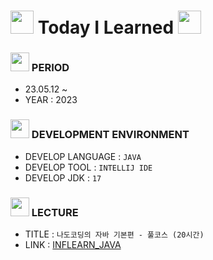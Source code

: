# <img src = "https://cdn-icons-png.flaticon.com/128/4869/4869749.png" width = "37" height = "37"> Today I Learned <img src = "https://cdn-icons-png.flaticon.com/128/4869/4869749.png" width = "37" height = "37" >

### <img src = "https://cdn-icons-png.flaticon.com/128/4341/4341050.png" width = "30" height = "30" > PERIOD 
- 23.05.12 ~  
- YEAR : 2023

### <img src = "https://cdn-icons-png.flaticon.com/128/4341/4341102.png" width = "30" height = "30"> DEVELOPMENT ENVIRONMENT
- DEVELOP LANGUAGE :  ` JAVA `
- DEVELOP TOOL : ` INTELLIJ IDE ` 
- DEVELOP JDK : ` 17 `

### <img src = "https://cdn-icons-png.flaticon.com/128/4341/4341053.png" width = "30" heigth = "30"> LECTURE
- TITLE : ` 나도코딩의 자바 기본편 - 풀코스 (20시간) `
- LINK : [INFLEARN_JAVA](https://bit.ly/INFLEARN_JAVA_LECTURE)
